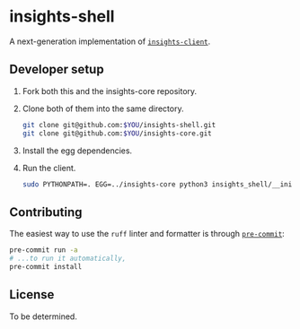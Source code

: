 # insights-shell

A next-generation implementation of [`insights-client`](https://github.com/RedHatInsights/insights-client/).


## Developer setup

1. Fork both this and the insights-core repository.
2. Clone both of them into the same directory.

    ```bash
    git clone git@github.com:$YOU/insights-shell.git
    git clone git@github.com:$YOU/insights-core.git
    ```

3. Install the egg dependencies.
4. Run the client.

    ```bash
    sudo PYTHONPATH=. EGG=../insights-core python3 insights_shell/__init__.py --insecure-egg ...
    ```


## Contributing

The easiest way to use the `ruff` linter and formatter is through [`pre-commit`](https://pre-commit.org):

```bash
pre-commit run -a
# ...to run it automatically,
pre-commit install
```


## License

To be determined.
